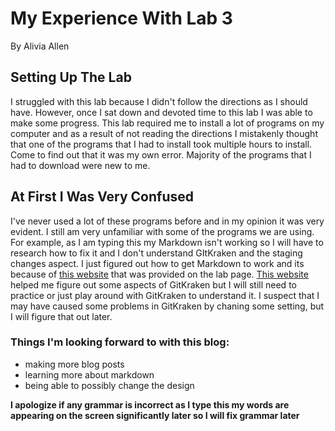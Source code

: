 # My Experience With Lab 3


By Alivia Allen 


## Setting Up The Lab 


I struggled with this lab because I didn't follow the directions as I should have. However, once I sat down and devoted time to this lab I was able to make some progress. This lab required me to install a lot of programs on my computer and as a result of not reading the directions I mistakenly thought that one of the programs that I had to install took multiple hours to install. Come to find out that it was my own error. Majority of the programs that I had to download were new to me. 

## At First I Was Very Confused


I've never used a lot of these programs before and in my opinion it was very evident. I still am very unfamiliar with some of the programs we are using. For example, as I am typing this my Markdown isn't working so I will have to research how to fix it and I don't understand GItKraken and the staging changes aspect. I just figured out how to get Markdown to work and its because of [this website](https://www.markdownguide.org/basic-syntax/#bold) that was provided on the lab page. [This website](https://support.gitkraken.com/start-here/keyboard-shortcuts/#staging) helped me figure out some aspects of GitKraken but I will still need to practice or just play around with GitKraken to understand it.  I suspect that I may have caused some problems in GitKraken by chaning some setting, but I will figure that out later. 

### Things I'm looking forward to with this blog:
- making more blog posts
- learning more about markdown
- being able to possibly change the design

**I apologize if any grammar is incorrect as I type this my words are appearing on the screen significantly later so I will fix grammar later**
